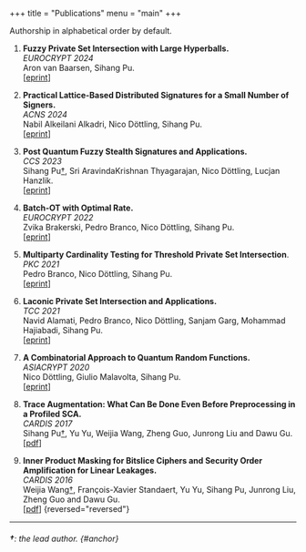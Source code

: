 +++
title = "Publications"
menu = "main"
+++

 Authorship in alphabetical order by default.

1. **Fuzzy Private Set Intersection with Large Hyperballs.**\
*EUROCRYPT 2024*\
Aron van Baarsen, Sihang Pu.\
[[eprint](https://eprint.iacr.org/2024/330)]

1. **Practical Lattice-Based Distributed Signatures for a Small Number of Signers.**\
*ACNS 2024*\
Nabil Alkeilani Alkadri, Nico Döttling, Sihang Pu.\
[[eprint](https://eprint.iacr.org/2024/449)]

1. **Post Quantum Fuzzy Stealth Signatures and Applications.**\
*CCS 2023*\
Sihang Pu[†](#anchor), Sri AravindaKrishnan Thyagarajan, Nico Döttling, Lucjan Hanzlik.\
[[eprint](https://eprint.iacr.org/2023/1148)]

1. **Batch-OT with Optimal Rate.**\
*EUROCRYPT 2022*\
Zvika Brakerski, Pedro Branco, Nico Döttling, Sihang Pu.\
[[eprint](https://eprint.iacr.org/2022/314)]

1. **Multiparty Cardinality Testing for Threshold Private Set Intersection**.\
*PKC 2021*\
Pedro Branco, Nico Döttling, Sihang Pu.\
[[eprint](https://eprint.iacr.org/2020/1307)]

1. **Laconic Private Set Intersection and Applications.**\
*TCC 2021*\
Navid Alamati, Pedro Branco, Nico Döttling, Sanjam Garg, Mohammad Hajiabadi, Sihang Pu.\
[[eprint](https://eprint.iacr.org/2021/728)]

1. **A Combinatorial Approach to Quantum Random Functions.**\
*ASIACRYPT 2020*\
Nico Döttling, Giulio Malavolta, Sihang Pu.\
[[eprint](https://eprint.iacr.org/2020/1508)]

1. **Trace Augmentation: What Can Be Done Even Before Preprocessing in a Profiled SCA.**\
*CARDIS 2017*\
Sihang Pu[†](#anchor), Yu Yu, Weijia Wang, Zheng Guo, Junrong Liu and Dawu Gu.\
[[pdf](../pdf/traceaugmentation.pdf)]

1. **Inner Product Masking for Bitslice Ciphers and Security Order Amplification for Linear Leakages.**\
*CARDIS 2016*\
Weijia Wang[†](#anchor), François-Xavier Standaert, Yu Yu, Sihang Pu, Junrong Liu, Zheng Guo and Dawu Gu.\
[[pdf](https://perso.uclouvain.be/fstandae/PUBLIS/181.pdf)]
{reversed="reversed"}


---
###### **†**: the lead author. {#anchor}